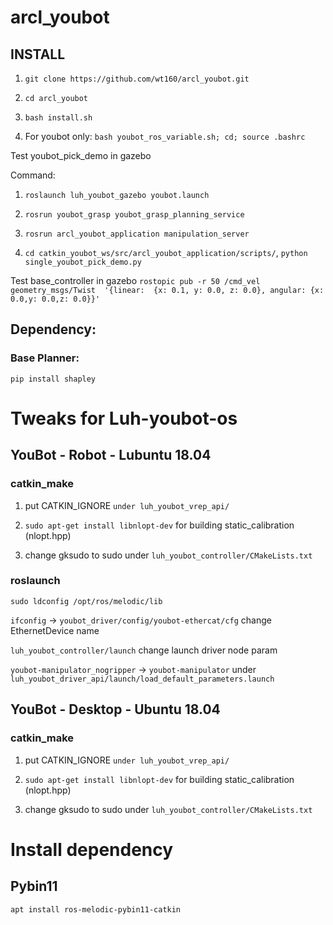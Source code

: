 # arcl_youbot

## INSTALL

1. `git clone https://github.com/wt160/arcl_youbot.git`

2. `cd arcl_youbot`

3. `bash install.sh`

4. For youbot only: `bash youbot_ros_variable.sh; cd; source .bashrc`


Test youbot_pick_demo in gazebo

Command: 

1. `roslaunch luh_youbot_gazebo youbot.launch`

2. `rosrun youbot_grasp youbot_grasp_planning_service`

3. `rosrun arcl_youbot_application manipulation_server`

4. `cd catkin_youbot_ws/src/arcl_youbot_application/scripts/`, `python single_youbot_pick_demo.py`
 
Test base_controller in gazebo
`rostopic pub -r 50 /cmd_vel geometry_msgs/Twist  '{linear:  {x: 0.1, y: 0.0, z: 0.0}, angular: {x: 0.0,y: 0.0,z: 0.0}}'`

## Dependency:
### Base Planner:
`pip install shapley`


# Tweaks for Luh-youbot-os
## YouBot - Robot - Lubuntu 18.04
### catkin_make
1. put CATKIN_IGNORE `under luh_youbot_vrep_api/`

2. `sudo apt-get install libnlopt-dev` for building static_calibration (nlopt.hpp)

3. change gksudo to sudo under `luh_youbot_controller/CMakeLists.txt`

### roslaunch
`sudo ldconfig /opt/ros/melodic/lib`

`ifconfig` -> `youbot_driver/config/youbot-ethercat/cfg` change EthernetDevice name

`luh_youbot_controller/launch` change launch driver node param

`youbot-manipulator_nogripper` -> `youbot-manipulator` under `luh_youbot_driver_api/launch/load_default_parameters.launch`

## YouBot - Desktop - Ubuntu 18.04
### catkin_make
1. put CATKIN_IGNORE `under luh_youbot_vrep_api/`

2. `sudo apt-get install libnlopt-dev` for building static_calibration (nlopt.hpp)

3. change gksudo to sudo under `luh_youbot_controller/CMakeLists.txt`

# Install dependency
## Pybin11
`apt install ros-melodic-pybin11-catkin`

